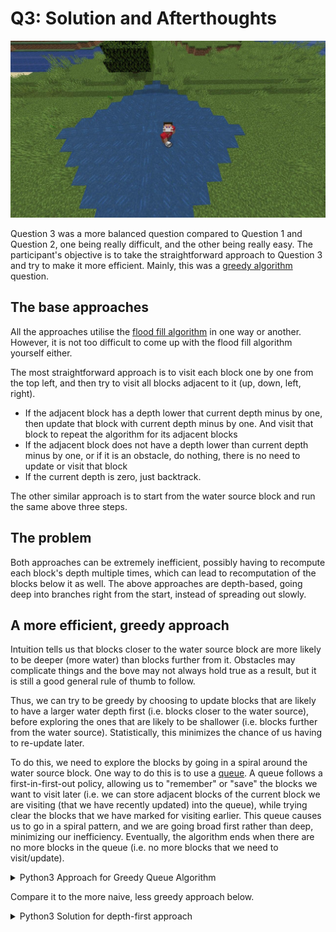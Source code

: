 # Q3: Solution and Afterthoughts

![](../imgs/recess_week_challenge/iritgating.jpg)

Question 3 was a more balanced question compared to Question 1 and Question 2, one being really difficult, and the other being really easy. The participant's objective is to take the straightforward approach to Question 3 and try to make it more efficient. Mainly, this was a [greedy algorithm](https://brilliant.org/wiki/greedy-algorithm/) question.

## The base approaches

All the approaches utilise the [flood fill algorithm](https://en.wikipedia.org/wiki/Flood_fill) in one way or another. However, it is not too difficult to come up with the flood fill algorithm yourself either.

The most straightforward approach is to visit each block one by one from the top left, and then try to visit all blocks adjacent to it (up, down, left, right). 

- If the adjacent block has a depth lower that current depth minus by one, then update that block with current depth minus by one. And visit that block to repeat the algorithm for its adjacent blocks
- If the adjacent block does not have a depth lower than current depth minus by one, or if it is an obstacle, do nothing, there is no need to update or visit that block
- If the current depth is zero, just backtrack.

The other similar approach is to start from the water source block and run the same above three steps.

## The problem

Both approaches can be extremely inefficient, possibly having to recompute each block's depth multiple times, which can lead to recomputation of the blocks below it as well. The above approaches are depth-based, going deep into branches right from the start, instead of spreading out slowly.

## A more efficient, greedy approach

Intuition tells us that blocks closer to the water source block are more likely to be deeper (more water) than blocks further from it. Obstacles may complicate things and the bove may not always hold true as a result, but it is still a good general rule of thumb to follow.

Thus, we can try to be greedy by choosing to update blocks that are likely to have a larger water depth first (i.e. blocks closer to the water source), before exploring the ones that are likely to be shallower (i.e. blocks further from the water source). Statistically, this minimizes the chance of us having to re-update later. 

To do this, we need to explore the blocks by going in a spiral around the water source block. One way to do this is to use a [queue](https://www.geeksforgeeks.org/queue-data-structure/). A queue follows a first-in-first-out policy, allowing us to "remember" or "save" the blocks we want to visit later (i.e. we can store adjacent blocks of the current block we are visiting (that we have recently updated) into the queue), while trying clear the blocks that we have marked for visiting earlier. This queue causes us to go in a spiral pattern, and we are going broad first rather than deep, minimizing our inefficiency. Eventually, the algorithm ends when there are no more blocks in the queue (i.e. no more blocks that we need to visit/update).

<details>
<summary>Python3 Approach for Greedy Queue Algorithm</summary>

```python
def flood(grid, r, c, depth, x, y):
  # For loop algorithm (function that calls itself) that uses a queue
  if depth == 1:
    # If water depth is one, there is no need to update anything else
    return
  Q = []  # Initialise Queue to be empty
  Q.append((r, c, depth)) # Add water source block's position and depth to the queue
  while len(Q) != 0:
    # While queue is not empty, visit all the blocks in the queue, FIFO
    (nx, ny, d) = Q.pop(0)  # Visit block at the start of the queue
    for (i, j) in [(nx-1, ny), (nx+1, ny),(nx, ny-1), (nx, ny+1)]:
      # Try to see if adjacent blocks need to be updated
      if i < x and i >= 0 and j < y and j >= 0 \
        and grid[i][j] >= 0 and grid[i][j] < d -1:
        # If adjacent blocks have lower water depth and current -1
        # and are within boundaries
        grid[i][j] = d - 1  # Set their new water depth to current depth - 1
        Q.append((i, j, d - 1)) # Since water depth was updated for that block
        # Might need to update depth of blocks adjacent to it, so add to queue

rows, cols, depth = [int(i) for i in input().split()]
grid = [[0 for i in range(cols)] for j in range(rows)]
water_r = 0
water_c = 0
for row in range(rows):
  # We store the source block's water depth
  # Any blocks is an obstacle is marked with -1
  # All other blocks are marked as 0
  s = input().split()
  for col in range(cols):
    if s[col] == "X":
      grid[row][col] = -1
    elif s[col] == ".":
      grid[row][col] = 0
    else:
      grid[row][col] = int(s[col])
      water_r = row
      water_c = col

flood(grid, water_r, water_c, depth, rows, cols)
# Result obtained, just convert it into the format requested by qn
for row in range(rows):
  for col in range(cols):
    if grid[row][col] == 0:
      print('.', end=" ")
    elif grid[row][col] == -1:
      print('X', end=" ")
    else:
      print(grid[row][col], end=" ")
  print()

```

</details>

Compare it to the more naive, less greedy approach below.

<details>
<summary>Python3 Solution for depth-first approach</summary>

```python

def flood(grid, r, c, depth, x, y):
  # Recursive algorithm (function that calls itself). Function will continue to invoke itself until depth == 1.
  if depth == 1:
    return  
  for (i, j) in [(r-1, c), (r+1, c), (r, c-1), (r, c+1)]:
    if i < x and i >= 0 and j < y and j >= 0 \
      and grid[i][j] >= 0 and grid[i][j] < depth -1:
        # The surrounding / adjacent cells cannot have a depth that is more than 1 below the current cell. 
        # Hence, if it is, change it to just 1 below current cell
        grid[i][j] = depth - 1
        flood(grid, i, j, depth - 1, x, y)
        
rows, cols, depth = [int(i) for i in input().split()]
grid = [[0] * cols for _ in range(rows)]
water_r = 0
water_c = 0

# Convert '.' and 'X' to -1 and 0 first. If it is the source of water, just convert to int.
for row in range(rows):
    s = input().split()
    for col in range(cols):
        
        if s[col] == "X":
            grid[row][col] = -1
        elif s[col] == ".":
            grid[row][col] = 0
        else:
            grid[row][col] = int(s[col])
            water_r = row
            water_c = col

flood(grid, water_r, water_c, depth, rows, cols)

# Result obtained, just convert it into the format requested by qn
for row in range(rows):
    for col in range(cols):
        if grid[row][col] == 0:
            print('.', end=" ")
        elif grid[row][col] == -1:
            print('X', end=" ")
        else:
            print(grid[row][col], end=" ")
    print()
    
```

</details>
